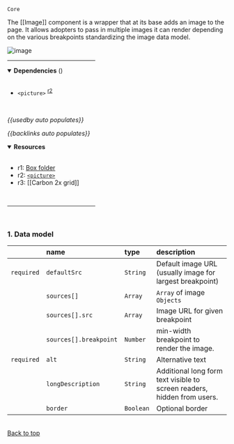 `Core` <!-- category start --><!-- category end -->

The [[Image]] component is a wrapper that at its base adds an image to the page.
It allows adopters to pass in multiple images it can render depending on the
various breakpoints standardizing the image data model.

![image](https://user-images.githubusercontent.com/3793636/119055904-6c196e80-b98f-11eb-98fb-0cda87182535.png)

<hr width="40%" />

<!-- toc start open="true" depthStart="3" depthEnd="5" --><!-- toc end -->

<details open="true">
  <summary><strong>Dependencies</strong> (<!-- dependencyCount start --><!-- dependencyCount end -->)</summary><br />

- `<picture>` <sup>[r2](#resources)</sup>

<br />
</details>

<!-- usedby start -->

_{{usedby auto populates}}_

<!-- usedby end -->

<!-- backlinks start -->

_{{backlinks auto populates}}_

<!-- backlinks end -->

<a name="resources"></a>

<details open="true">
  <summary><strong>Resources</strong></summary><br />

- r1: [Box folder](https://ibm.ent.box.com/folder/94834513317)
- r2:
  [`<picture>`](https://developer.mozilla.org/en-US/docs/Web/HTML/Element/picture)
- r3: [[Carbon 2x grid]]

<br />
</details>

<hr width="40%" />

<br />

### 1. Data model

|            | name                   | type      | description                                                             |
| :--------- | :--------------------- | :-------- | :---------------------------------------------------------------------- |
| `required` | `defaultSrc`           | `String`  | Default image URL (usually image for largest breakpoint)                |
|            | `sources[]`            | `Array`   | `Array` of image `Objects`                                              |
|            | `sources[].src`        | `Array`   | Image URL for given breakpoint                                          |
|            | `sources[].breakpoint` | `Number`  | min-width breakpoint to render the image.                               |
| `required` | `alt`                  | `String`  | Alternative text                                                        |
|            | `longDescription`      | `String`  | Additional long form text visible to screen readers, hidden from users. |
|            | `border`               | `Boolean` | Optional border                                                         |

<br />[Back to top](#wiki-wrapper)<br /><br /><br />
